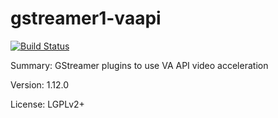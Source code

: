 # gstreamer1-vaapi

[![Build Status](https://travis-ci.org/UnitedRPMs/gstreamer1-vaapi.svg?branch=master)](https://travis-ci.org/UnitedRPMs/gstreamer1-vaapi)

Summary:        GStreamer plugins to use VA API video acceleration

Version:        1.12.0
 
License:        LGPLv2+
